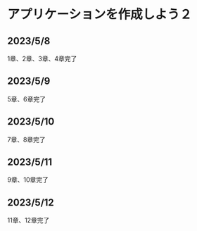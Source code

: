 # アプリケーションを作成しよう２

## 2023/5/8

1章、2章、3章、4章完了

## 2023/5/9

5章、6章完了

## 2023/5/10

7章、8章完了

## 2023/5/11

9章、10章完了

## 2023/5/12

11章、12章完了